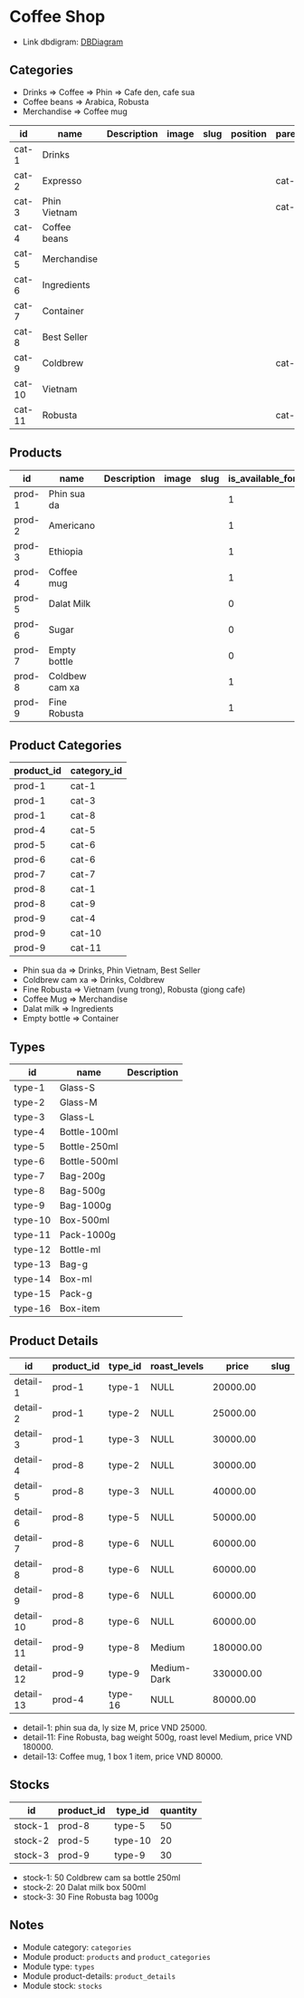 # Coffee Shop

- Link dbdigram: [DBDiagram](https://dbdiagram.io/d/coffee-shop-6715383397a66db9a39ecea2)

## Categories

- Drinks => Coffee => Phin => Cafe den, cafe sua
- Coffee beans => Arabica, Robusta
- Merchandise => Coffee mug

| id     | name         | Description | image | slug | position | parent_id |
| ------ | ------------ | ----------- | ----- | ---- | -------- | --------- |
| cat-1  | Drinks       |             |       |      |          |           |
| cat-2  | Expresso     |             |       |      |          | cat-1     |
| cat-3  | Phin Vietnam |             |       |      |          | cat-1     |
| cat-4  | Coffee beans |             |       |      |          |           |
| cat-5  | Merchandise  |             |       |      |          |           |
| cat-6  | Ingredients  |             |       |      |          |           |
| cat-7  | Container    |             |       |      |          |           |
| cat-8  | Best Seller  |             |       |      |          |           |
| cat-9  | Coldbrew     |             |       |      |          | cat-1     |
| cat-10 | Vietnam      |             |       |      |          |           |
| cat-11 | Robusta      |             |       |      |          | cat-4     |

## Products

| id     | name           | Description | image | slug | is_available_for_sale | rating | sale_count |
| ------ | -------------- | ----------- | ----- | ---- | --------------------- | ------ | ---------- |
| prod-1 | Phin sua da    |             |       |      | 1                     |        |            |
| prod-2 | Americano      |             |       |      | 1                     |        |            |
| prod-3 | Ethiopia       |             |       |      | 1                     |        |            |
| prod-4 | Coffee mug     |             |       |      | 1                     |        |            |
| prod-5 | Dalat Milk     |             |       |      | 0                     |        |            |
| prod-6 | Sugar          |             |       |      | 0                     |        |            |
| prod-7 | Empty bottle   |             |       |      | 0                     |        |            |
| prod-8 | Coldbew cam xa |             |       |      | 1                     |        |            |
| prod-9 | Fine Robusta   |             |       |      | 1                     |        |            |

## Product Categories

| product_id | category_id |
| ---------- | ----------- |
| prod-1     | cat-1       |
| prod-1     | cat-3       |
| prod-1     | cat-8       |
| prod-4     | cat-5       |
| prod-5     | cat-6       |
| prod-6     | cat-6       |
| prod-7     | cat-7       |
| prod-8     | cat-1       |
| prod-8     | cat-9       |
| prod-9     | cat-4       |
| prod-9     | cat-10      |
| prod-9     | cat-11      |

- Phin sua da => Drinks, Phin Vietnam, Best Seller
- Coldbrew cam xa => Drinks, Coldbrew
- Fine Robusta => Vietnam (vung trong), Robusta (giong cafe)
- Coffee Mug => Merchandise
- Dalat milk => Ingredients
- Empty bottle => Container

## Types

| id      | name         | Description |
| ------- | ------------ | ----------- |
| type-1  | Glass-S      |             |
| type-2  | Glass-M      |             |
| type-3  | Glass-L      |             |
| type-4  | Bottle-100ml |             |
| type-5  | Bottle-250ml |             |
| type-6  | Bottle-500ml |             |
| type-7  | Bag-200g     |             |
| type-8  | Bag-500g     |             |
| type-9  | Bag-1000g    |             |
| type-10 | Box-500ml    |             |
| type-11 | Pack-1000g   |             |
| type-12 | Bottle-ml    |             |
| type-13 | Bag-g        |             |
| type-14 | Box-ml       |             |
| type-15 | Pack-g       |             |
| type-16 | Box-item     |             |

## Product Details

| id        | product_id | type_id | roast_levels | price     | slug |
| --------- | ---------- | ------- | ------------ | --------- | ---- |
| detail-1  | prod-1     | type-1  | NULL         | 20000.00  |      |
| detail-2  | prod-1     | type-2  | NULL         | 25000.00  |      |
| detail-3  | prod-1     | type-3  | NULL         | 30000.00  |      |
| detail-4  | prod-8     | type-2  | NULL         | 30000.00  |      |
| detail-5  | prod-8     | type-3  | NULL         | 40000.00  |      |
| detail-6  | prod-8     | type-5  | NULL         | 50000.00  |      |
| detail-7  | prod-8     | type-6  | NULL         | 60000.00  |      |
| detail-8  | prod-8     | type-6  | NULL         | 60000.00  |      |
| detail-9  | prod-8     | type-6  | NULL         | 60000.00  |      |
| detail-10 | prod-8     | type-6  | NULL         | 60000.00  |      |
| detail-11 | prod-9     | type-8  | Medium       | 180000.00 |      |
| detail-12 | prod-9     | type-9  | Medium-Dark  | 330000.00 |      |
| detail-13 | prod-4     | type-16 | NULL         | 80000.00  |      |

- detail-1: phin sua da, ly size M, price VND 25000.
- detail-11: Fine Robusta, bag weight 500g, roast level Medium, price VND 180000.
- detail-13: Coffee mug, 1 box 1 item, price VND 80000.

## Stocks

| id      | product_id | type_id | quantity |
| ------- | ---------- | ------- | -------- |
| stock-1 | prod-8     | type-5  | 50       |
| stock-2 | prod-5     | type-10 | 20       |
| stock-3 | prod-9     | type-9  | 30       |

- stock-1: 50 Coldbrew cam sa bottle 250ml
- stock-2: 20 Dalat milk box 500ml
- stock-3: 30 Fine Robusta bag 1000g

## Notes

- Module category: `categories`
- Module product: `products` and `product_categories`
- Module type: `types`
- Module product-details: `product_details`
- Module stock: `stocks`
